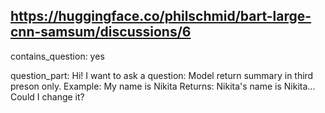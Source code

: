 ## https://huggingface.co/philschmid/bart-large-cnn-samsum/discussions/6

contains_question: yes

question_part: Hi! I want to ask a question: Model return summary in third preson only. Example: My name is Nikita Returns: Nikita's name is Nikita... Could I change it?